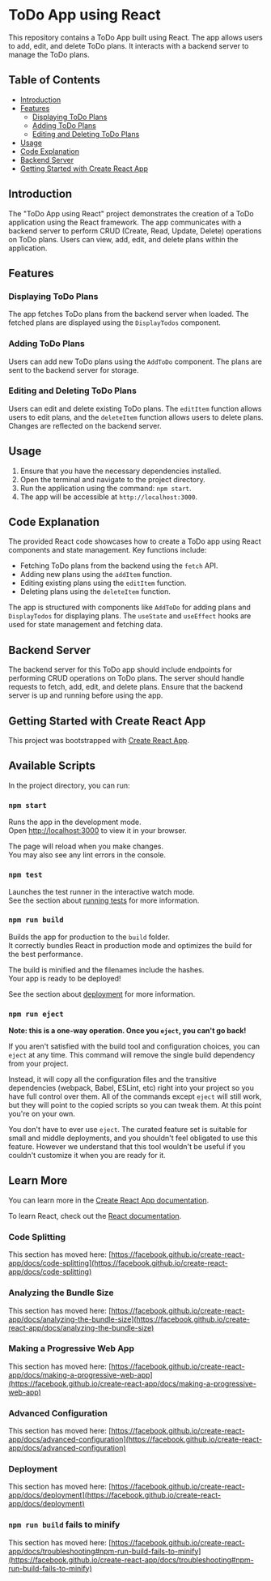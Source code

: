 # ToDo App using React

This repository contains a ToDo App built using React. The app allows users to add, edit, and delete ToDo plans. It interacts with a backend server to manage the ToDo plans.

## Table of Contents

- [Introduction](#introduction)
- [Features](#features)
  - [Displaying ToDo Plans](#displaying-todo-plans)
  - [Adding ToDo Plans](#adding-todo-plans)
  - [Editing and Deleting ToDo Plans](#editing-and-deleting-todo-plans)
- [Usage](#usage)
- [Code Explanation](#code-explanation)
- [Backend Server](#backend-server)
- [Getting Started with Create React App](#getting-started-with-create-react-app)

## Introduction

The "ToDo App using React" project demonstrates the creation of a ToDo application using the React framework. The app communicates with a backend server to perform CRUD (Create, Read, Update, Delete) operations on ToDo plans. Users can view, add, edit, and delete plans within the application.

## Features

### Displaying ToDo Plans

The app fetches ToDo plans from the backend server when loaded. The fetched plans are displayed using the `DisplayTodos` component.

### Adding ToDo Plans

Users can add new ToDo plans using the `AddToDo` component. The plans are sent to the backend server for storage.

### Editing and Deleting ToDo Plans

Users can edit and delete existing ToDo plans. The `editItem` function allows users to edit plans, and the `deleteItem` function allows users to delete plans. Changes are reflected on the backend server.

## Usage

1. Ensure that you have the necessary dependencies installed.
2. Open the terminal and navigate to the project directory.
3. Run the application using the command: `npm start`.
4. The app will be accessible at `http://localhost:3000`.

## Code Explanation

The provided React code showcases how to create a ToDo app using React components and state management. Key functions include:

- Fetching ToDo plans from the backend using the `fetch` API.
- Adding new plans using the `addItem` function.
- Editing existing plans using the `editItem` function.
- Deleting plans using the `deleteItem` function.

The app is structured with components like `AddToDo` for adding plans and `DisplayTodos` for displaying plans. The `useState` and `useEffect` hooks are used for state management and fetching data.

## Backend Server

The backend server for this ToDo app should include endpoints for performing CRUD operations on ToDo plans. The server should handle requests to fetch, add, edit, and delete plans. Ensure that the backend server is up and running before using the app.


## Getting Started with Create React App

This project was bootstrapped with [Create React App](https://github.com/facebook/create-react-app).

## Available Scripts

In the project directory, you can run:

### `npm start`

Runs the app in the development mode.\
Open [http://localhost:3000](http://localhost:3000) to view it in your browser.

The page will reload when you make changes.\
You may also see any lint errors in the console.

### `npm test`

Launches the test runner in the interactive watch mode.\
See the section about [running tests](https://facebook.github.io/create-react-app/docs/running-tests) for more information.

### `npm run build`

Builds the app for production to the `build` folder.\
It correctly bundles React in production mode and optimizes the build for the best performance.

The build is minified and the filenames include the hashes.\
Your app is ready to be deployed!

See the section about [deployment](https://facebook.github.io/create-react-app/docs/deployment) for more information.

### `npm run eject`

**Note: this is a one-way operation. Once you `eject`, you can't go back!**

If you aren't satisfied with the build tool and configuration choices, you can `eject` at any time. This command will remove the single build dependency from your project.

Instead, it will copy all the configuration files and the transitive dependencies (webpack, Babel, ESLint, etc) right into your project so you have full control over them. All of the commands except `eject` will still work, but they will point to the copied scripts so you can tweak them. At this point you're on your own.

You don't have to ever use `eject`. The curated feature set is suitable for small and middle deployments, and you shouldn't feel obligated to use this feature. However we understand that this tool wouldn't be useful if you couldn't customize it when you are ready for it.

## Learn More

You can learn more in the [Create React App documentation](https://facebook.github.io/create-react-app/docs/getting-started).

To learn React, check out the [React documentation](https://reactjs.org/).

### Code Splitting

This section has moved here: [https://facebook.github.io/create-react-app/docs/code-splitting](https://facebook.github.io/create-react-app/docs/code-splitting)

### Analyzing the Bundle Size

This section has moved here: [https://facebook.github.io/create-react-app/docs/analyzing-the-bundle-size](https://facebook.github.io/create-react-app/docs/analyzing-the-bundle-size)

### Making a Progressive Web App

This section has moved here: [https://facebook.github.io/create-react-app/docs/making-a-progressive-web-app](https://facebook.github.io/create-react-app/docs/making-a-progressive-web-app)

### Advanced Configuration

This section has moved here: [https://facebook.github.io/create-react-app/docs/advanced-configuration](https://facebook.github.io/create-react-app/docs/advanced-configuration)

### Deployment

This section has moved here: [https://facebook.github.io/create-react-app/docs/deployment](https://facebook.github.io/create-react-app/docs/deployment)

### `npm run build` fails to minify

This section has moved here: [https://facebook.github.io/create-react-app/docs/troubleshooting#npm-run-build-fails-to-minify](https://facebook.github.io/create-react-app/docs/troubleshooting#npm-run-build-fails-to-minify)
